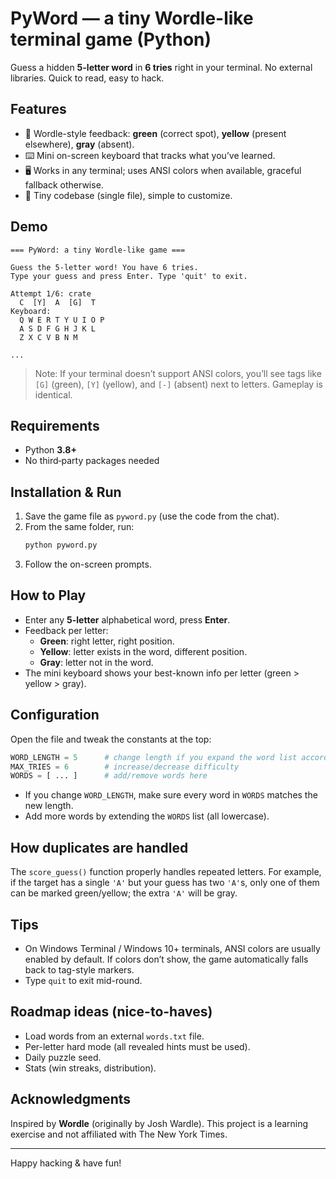 # PyWord — a tiny Wordle-like terminal game (Python)

Guess a hidden **5-letter word** in **6 tries** right in your terminal. No external libraries. Quick to read, easy to hack.

## Features
- 🎯 Wordle-style feedback: **green** (correct spot), **yellow** (present elsewhere), **gray** (absent).
- ⌨️ Mini on-screen keyboard that tracks what you’ve learned.
- 🖥️ Works in any terminal; uses ANSI colors when available, graceful fallback otherwise.
- 🔧 Tiny codebase (single file), simple to customize.

## Demo
```
=== PyWord: a tiny Wordle-like game ===

Guess the 5-letter word! You have 6 tries.
Type your guess and press Enter. Type 'quit' to exit.

Attempt 1/6: crate
  C  [Y]  A  [G]  T
Keyboard:
  Q W E R T Y U I O P
  A S D F G H J K L
  Z X C V B N M

...
```

> Note: If your terminal doesn’t support ANSI colors, you’ll see tags like `[G]` (green), `[Y]` (yellow), and `[-]` (absent) next to letters. Gameplay is identical.

## Requirements
- Python **3.8+**
- No third‑party packages needed

## Installation & Run
1. Save the game file as `pyword.py` (use the code from the chat).
2. From the same folder, run:
   ```bash
   python pyword.py
   ```
3. Follow the on-screen prompts.

## How to Play
- Enter any **5-letter** alphabetical word, press **Enter**.
- Feedback per letter:
  - **Green**: right letter, right position.
  - **Yellow**: letter exists in the word, different position.
  - **Gray**: letter not in the word.
- The mini keyboard shows your best-known info per letter (green > yellow > gray).

## Configuration
Open the file and tweak the constants at the top:
```python
WORD_LENGTH = 5      # change length if you expand the word list accordingly
MAX_TRIES = 6        # increase/decrease difficulty
WORDS = [ ... ]      # add/remove words here
```
- If you change `WORD_LENGTH`, make sure every word in `WORDS` matches the new length.
- Add more words by extending the `WORDS` list (all lowercase).

## How duplicates are handled
The `score_guess()` function properly handles repeated letters. For example, if the target has a single `'A'` but your guess has two `'A'`s, only one of them can be marked green/yellow; the extra `'A'` will be gray.

## Tips
- On Windows Terminal / Windows 10+ terminals, ANSI colors are usually enabled by default. If colors don’t show, the game automatically falls back to tag-style markers.
- Type `quit` to exit mid-round.

## Roadmap ideas (nice-to-haves)
- Load words from an external `words.txt` file.
- Per-letter hard mode (all revealed hints must be used).
- Daily puzzle seed.
- Stats (win streaks, distribution).

## Acknowledgments
Inspired by **Wordle** (originally by Josh Wardle). This project is a learning exercise and not affiliated with The New York Times.

---

Happy hacking & have fun!
